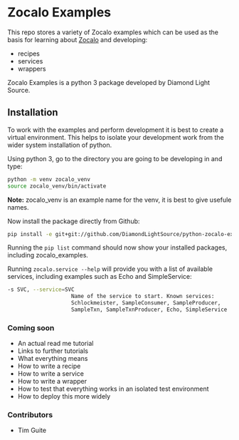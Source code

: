 # Zocalo Examples

This repo stores a variety of Zocalo examples which can be used as the basis
 for learning about [Zocalo](https://github.com/DiamondLightSource/python-zocalo)
  and developing:
- recipes
- services
- wrappers

Zocalo Examples is a python 3 package developed by Diamond Light Source.

## Installation

To work with the examples and perform development it is best to create a virtual environment.
This helps to isolate your development work from the wider system installation of python.

Using python 3, go to the directory you are going to be developing in and type:

```bash
python -m venv zocalo_venv
source zocalo_venv/bin/activate
```

**Note:** zocalo_venv is an example name for the venv, it is best to give usefule names.

Now install the package directly from Github:

```bash
pip install -e git+git://github.com/DiamondLightSource/python-zocalo-examples.git#egg=python_zocalo_examples
```

Running the `pip list` command should now show your installed packages, including zocalo_examples.

Running `zocalo.service --help` will provide you with a list of available services, including examples such as Echo and SimpleService:
```bash
-s SVC, --service=SVC
                    Name of the service to start. Known services:
                    Schlockmeister, SampleConsumer, SampleProducer,
                    SampleTxn, SampleTxnProducer, Echo, SimpleService
```

### Coming soon

- An actual read me tutorial
- Links to further tutorials
- What everything means
- How to write a recipe
- How to write a service
- How to write a wrapper
- How to test that everything works in an isolated test environment
- How to deploy this more widely

### Contributors

- Tim Guite